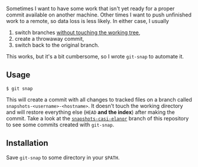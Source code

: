 Sometimes I want to have some work that isn't yet ready for a proper commit available on
another machine.  Other times I want to push unfinished work to a remote, so data loss is
less likely.  In either case, I usually

1.  switch branches [without touching the working tree][1],
2.  create a throwaway commit,
3.  switch back to the original branch.

This works, but it's a bit cumbersome, so I wrote `git-snap` to automate it.

## Usage

    $ git snap

This will create a commit with all changes to tracked files on a branch called
`snapshots-<username>-<hostname>`.  It doesn't touch the working directory and will
restore everything else (`HEAD` **and the index**) after making the commit.  Take a look
at the [`snapshots-casi-elanor`][3] branch of this repository to see some commits created
with `git-snap`.

## Installation

Save `git-snap` to some directory in your `$PATH`.

[1]: https://stackoverflow.com/q/6070179
     "Switching branches without touching the working tree?"
[2]: https://git-scm.com/book/en/v2/Git-Tools-Reset-Demystified#_the_index
     "Git Tools - Reset Demystified - Pro Git"
[3]: https://github.com/meribold/git-snap/commits/snapshots-casi-elanor
